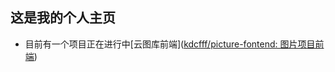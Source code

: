 ##  这是我的个人主页

- 目前有一个项目正在进行中[云图库前端]([kdcfff/picture-fontend: 图片项目前端](https://github.com/kdcfff/picture-fontend))

